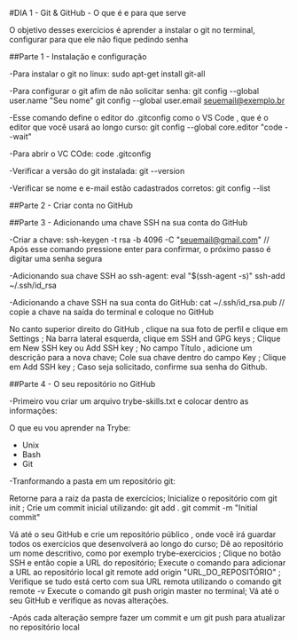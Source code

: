 #DIA 1 - Git & GitHub - O que é e para que serve

O objetivo desses exercícios é aprender a instalar o git no terminal, configurar para que ele não fique pedindo senha

##Parte 1 - Instalação e configuração

-Para instalar o git no linux: sudo apt-get install git-all

-Para configurar o git afim de não solicitar senha:
git config --global user.name "Seu nome"
git config --global user.email seuemail@exemplo.br

-Esse comando define o editor do .gitconfig como o VS Code , que é o editor que você usará ao longo curso:
git config --global core.editor "code --wait"

-Para abrir o VC COde: code .gitconfig

-Verificar a versão do git instalada: git --version

-Verificar se nome e e-mail estão cadastrados corretos: git config --list

##Parte 2 - Criar conta no GitHub

##Parte 3 - Adicionando uma chave SSH na sua conta do GitHub

-Criar a chave: ssh-keygen -t rsa -b 4096 -C "seuemail@gmail.com" // Após esse comando pressione enter para confirmar, o próximo passo é digitar uma senha segura

-Adicionando sua chave SSH ao ssh-agent: 
eval "$(ssh-agent -s)"
ssh-add ~/.ssh/id_rsa

-Adicionando a chave SSH na sua conta do GitHub:
cat ~/.ssh/id_rsa.pub // copie a chave na saída do terminal e coloque no GitHub

No canto superior direito do GitHub , clique na sua foto de perfil e clique em Settings ;
Na barra lateral esquerda, clique em SSH and GPG keys ;
Clique em New SSH key ou Add SSH key ;
No campo Título , adicione um descrição para a nova chave;
Cole sua chave dentro do campo Key ;
Clique em Add SSH key ;
Caso seja solicitado, confirme sua senha do Github.

##Parte 4 - O seu repositório no GitHub

-Primeiro vou criar um arquivo trybe-skills.txt e colocar dentro as informações:

O que eu vou aprender na Trybe:

- Unix
- Bash
- Git

-Tranformando a pasta em um repositório git:

Retorne para a raiz da pasta de exercícios;
Inicialize o repositório com git init ;
Crie um commit inicial utilizando:
git add .
git commit -m "Initial commit"

Vá até o seu GitHub e crie um repositório público , onde você irá guardar todos os exercícios que desenvolverá ao longo do curso;
Dê ao repositório um nome descritivo, como por exemplo trybe-exercicios ;
Clique no botão SSH e então copie a URL do repositório;
Execute o comando para adicionar a URL ao repositório local git remote add origin "URL_DO_REPOSITÓRIO" ;
Verifique se tudo está certo com sua URL remota utilizando o comando git remote -v 
Execute o comando git push origin master no terminal;
Vá até o seu GitHub e verifique as novas alterações.

-Após cada alteração sempre fazer um commit e um git push para atualizar no repositório local



















